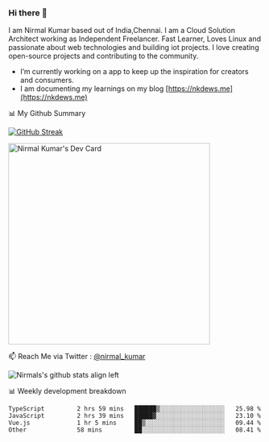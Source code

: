 ### Hi there 👋

 I am Nirmal Kumar based out of India,Chennai. I am a Cloud Solution Architect working as Independent Freelancer. Fast Learner, Loves Linux and passionate about web technologies and building iot projects. I love creating open-source projects and contributing to the community.

- I’m currently working on a app to keep up the inspiration for creators and consumers.
- I am documenting my learnings on my blog [https://nkdews.me](https://nkdews.me)


📊 My Github Summary

[![GitHub Streak](https://github-readme-streak-stats.herokuapp.com?user=nk-gears&theme=dark&hide_border=true&date_format=M%20j%5B%2C%20Y%5D)](https://git.io/streak-stats)

<a href="https://app.daily.dev/nirmal_kumar"><img src="https://api.daily.dev/devcards/a16cfcf02d384b16b41de71ce4d1d811.png?r=8ve" width="400" alt="Nirmal Kumar's Dev Card"/></a>

📫 Reach Me via  Twitter : [@nirmal_kumar](https://twitter.com/nirmal_kumar)

![Nirmals's github stats align left](https://github-readme-stats.vercel.app/api?username=nk-gears&show_icons=true)


📊 Weekly development breakdown

<!--START_SECTION:waka-->

```text
TypeScript         2 hrs 59 mins   ██████▒░░░░░░░░░░░░░░░░░░   25.98 %
JavaScript         2 hrs 39 mins   █████▓░░░░░░░░░░░░░░░░░░░   23.10 %
Vue.js             1 hr 5 mins     ██▒░░░░░░░░░░░░░░░░░░░░░░   09.44 %
Other              58 mins         ██░░░░░░░░░░░░░░░░░░░░░░░   08.41 %
```

<!--END_SECTION:waka-->


